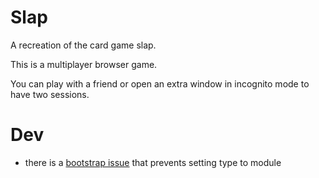 # Slap
A recreation of the card game slap. 

This is a multiplayer browser game.

You can play with a friend or open an extra window in incognito mode to have two sessions.


# Dev
- there is a [bootstrap issue](https://github.com/react-bootstrap/react-bootstrap/issues/6539) that prevents setting type to module